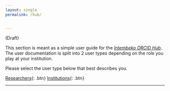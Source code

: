 ```yaml
---
layout: single
permalink: /hub/


---
```


(Draft)

This section is meant as a simple user guide for the *[Intembeko ORCID Hub](https://intembeko.orcid.ac.za)*.
The user documentation is split into 2 user types depending on the role you play at your institution. 

Please select the user type below that best describes you.

[Researchers](/hub/researchers){: .btn}            [Institutions](/hub/institutions){: .btn}

- - -
 

